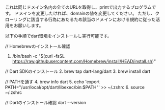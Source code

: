 これは同じドメイン名内の全てのURLを取得し、printで出力するプログラムです。
ドメインを変更したければ、domainの値を変更してください。
ただし、クローリングに該当する行為にあたるため該当のドメインにおける規約に従った活用をお願いします。

以下の手順でdart環境をインストールし実行可能です。

// Homebrewのインストール確認
1. /bin/bash -c "$(curl -fsSL https://raw.githubusercontent.com/Homebrew/install/HEAD/install.sh)"

// Dart SDKのインストール
2. brew tap dart-lang/dart
3. brew install dart

// PATHを通す
4. brew info dart
5. echo 'export PATH="/usr/local/opt/dart/libexec/bin:$PATH"' >> ~/.zshrc
6. source ~/.zshrc

// Dartのインストール確認
dart --version
